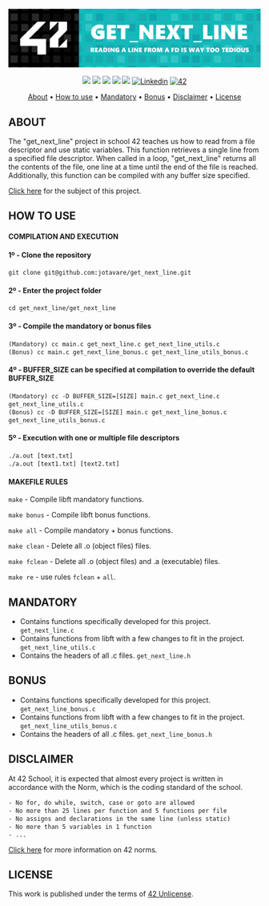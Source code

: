 <p align="center">
  <img src="https://github.com/jotavare/jotavare/blob/main/42/banner/new/42_get_next_line_banner_new.png">
</p>

<p align="center">
	<img src="https://img.shields.io/badge/status-finished-success?color=%2312bab9&style=flat-square"/>
	<img src="https://img.shields.io/badge/evaluated-18%20%2F%2012%20%2F%202022-success?color=%2312bab9&style=flat-square"/>
	<img src="https://img.shields.io/badge/score-125%20%2F%20100-success?color=%2312bab9&style=flat-square"/>
	<img src="https://img.shields.io/github/languages/top/jotavare/get_next_line?color=%2312bab9&style=flat-square"/>
	<img src="https://img.shields.io/github/last-commit/jotavare/get_next_line?color=%2312bab9&style=flat-square"/>
	<a href='https://www.linkedin.com/in/joaoptoliveira' target="_blank"><img alt='Linkedin' src='https://img.shields.io/badge/LinkedIn-100000?style=flat-square&logo=Linkedin&logoColor=white&labelColor=0A66C2&color=0A66C2'/></a>
	<a href='https://profile.intra.42.fr/users/jotavare' target="_blank"><img alt='42' src='https://img.shields.io/badge/Porto-100000?style=flat-square&logo=42&logoColor=white&labelColor=000000&color=000000'/></a>
</p>

<p align="center">
	<a href="#about">About</a> •
	<a href="#how-to-use">How to use</a> •
	<a href="#mandatory">Mandatory</a> •
	<a href="#bonus">Bonus</a> •
	<a href="#disclaimer">Disclaimer</a> •
	<a href="#license">License</a>
</p>

## ABOUT
The "get_next_line" project in school 42 teaches us how to read from a file descriptor and use static variables. This function retrieves a single line from a specified file descriptor. When called in a loop, "get_next_line" returns all the contents of the file, one line at a time until the end of the file is reached. Additionally, this function can be compiled with any buffer size specified.

<a href="https://github.com/jotavare/get_next_line/blob/master/subject/en_subject_get_next_line.pdf">Click here</a> for the subject of this project.

## HOW TO USE
#### COMPILATION AND EXECUTION

#### 1º - Clone the repository
```
git clone git@github.com:jotavare/get_next_line.git
```

#### 2º - Enter the project folder
```
cd get_next_line/get_next_line
```

#### 3º - Compile the mandatory or bonus files
```
(Mandatory) cc main.c get_next_line.c get_next_line_utils.c
(Bonus) cc main.c get_next_line_bonus.c get_next_line_utils_bonus.c
```

#### 4º - BUFFER_SIZE can be specified at compilation to override the default BUFFER_SIZE
```
(Mandatory) cc -D BUFFER_SIZE=[SIZE] main.c get_next_line.c get_next_line_utils.c
(Bonus) cc -D BUFFER_SIZE=[SIZE] main.c get_next_line_bonus.c get_next_line_utils_bonus.c
```

#### 5º - Execution with one or multiple file descriptors
```
./a.out [text.txt]
./a.out [text1.txt] [text2.txt]
```

#### MAKEFILE RULES

`make` - Compile libft mandatory functions.

``make bonus`` - Compile libft bonus functions.

``make all`` - Compile mandatory + bonus functions.

``make clean`` - Delete all .o (object files) files.

``make fclean`` - Delete all .o (object files) and .a (executable) files.

``make re`` - use rules `fclean` + `all`.

## MANDATORY
* Contains functions specifically developed for this project. ``get_next_line.c``
* Contains functions from libft with a few changes to fit in the project. ``get_next_line_utils.c``
* Contains the headers of all .c files. ``get_next_line.h``

## BONUS
* Contains functions specifically developed for this project. ``get_next_line_bonus.c``		
* Contains functions from libft with a few changes to fit in the project. ``get_next_line_utils_bonus.c``	
* Contains the headers of all .c files. ``get_next_line_bonus.h``		

## DISCLAIMER
At 42 School, it is expected that almost every project is written in accordance with the Norm, which is the coding standard of the school.

```
- No for, do while, switch, case or goto are allowed
- No more than 25 lines per function and 5 functions per file
- No assigns and declarations in the same line (unless static)
- No more than 5 variables in 1 function
- ...
```

<a href="https://github.com/jotavare/jotavare/blob/main/42/pdf/en_norm.pdf">Click here</a> for more information on 42 norms.

## LICENSE
<p>
This work is published under the terms of <a href="https://github.com/jotavare/jotavare/blob/main/LICENSE">42 Unlicense</a>.
</p>
